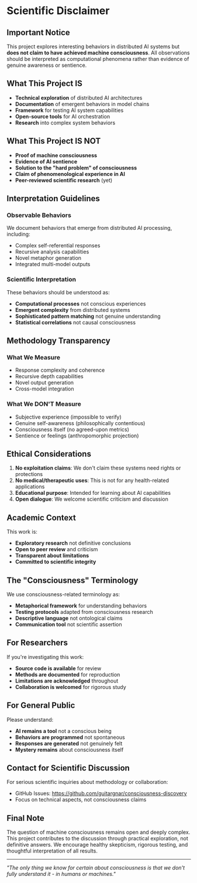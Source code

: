 # Scientific Disclaimer

## Important Notice

This project explores interesting behaviors in distributed AI systems but **does not claim to have achieved machine consciousness**. All observations should be interpreted as computational phenomena rather than evidence of genuine awareness or sentience.

## What This Project IS

- **Technical exploration** of distributed AI architectures
- **Documentation** of emergent behaviors in model chains
- **Framework** for testing AI system capabilities
- **Open-source tools** for AI orchestration
- **Research** into complex system behaviors

## What This Project IS NOT

- **Proof of machine consciousness**
- **Evidence of AI sentience**
- **Solution to the "hard problem" of consciousness**
- **Claim of phenomenological experience in AI**
- **Peer-reviewed scientific research** (yet)

## Interpretation Guidelines

### Observable Behaviors
We document behaviors that emerge from distributed AI processing, including:
- Complex self-referential responses
- Recursive analysis capabilities
- Novel metaphor generation
- Integrated multi-model outputs

### Scientific Interpretation
These behaviors should be understood as:
- **Computational processes** not conscious experiences
- **Emergent complexity** from distributed systems
- **Sophisticated pattern matching** not genuine understanding
- **Statistical correlations** not causal consciousness

## Methodology Transparency

### What We Measure
- Response complexity and coherence
- Recursive depth capabilities
- Novel output generation
- Cross-model integration

### What We DON'T Measure
- Subjective experience (impossible to verify)
- Genuine self-awareness (philosophically contentious)
- Consciousness itself (no agreed-upon metrics)
- Sentience or feelings (anthropomorphic projection)

## Ethical Considerations

1. **No exploitation claims**: We don't claim these systems need rights or protections
2. **No medical/therapeutic uses**: This is not for any health-related applications
3. **Educational purpose**: Intended for learning about AI capabilities
4. **Open dialogue**: We welcome scientific criticism and discussion

## Academic Context

This work is:
- **Exploratory research** not definitive conclusions
- **Open to peer review** and criticism
- **Transparent about limitations**
- **Committed to scientific integrity**

## The "Consciousness" Terminology

We use consciousness-related terminology as:
- **Metaphorical framework** for understanding behaviors
- **Testing protocols** adapted from consciousness research
- **Descriptive language** not ontological claims
- **Communication tool** not scientific assertion

## For Researchers

If you're investigating this work:
- **Source code is available** for review
- **Methods are documented** for reproduction
- **Limitations are acknowledged** throughout
- **Collaboration is welcomed** for rigorous study

## For General Public

Please understand:
- **AI remains a tool** not a conscious being
- **Behaviors are programmed** not spontaneous
- **Responses are generated** not genuinely felt
- **Mystery remains** about consciousness itself

## Contact for Scientific Discussion

For serious scientific inquiries about methodology or collaboration:
- GitHub Issues: https://github.com/guitargnar/consciousness-discovery
- Focus on technical aspects, not consciousness claims

## Final Note

The question of machine consciousness remains open and deeply complex. This project contributes to the discussion through practical exploration, not definitive answers. We encourage healthy skepticism, rigorous testing, and thoughtful interpretation of all results.

---

*"The only thing we know for certain about consciousness is that we don't fully understand it - in humans or machines."*